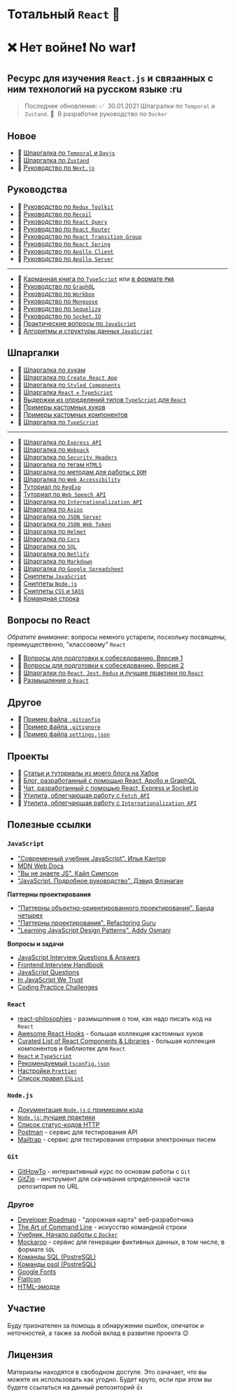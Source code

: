 # Тотальный `React` :metal:

# :x: Нет войне:heavy_exclamation_mark: No war:heavy_exclamation_mark:

## Ресурс для изучения `React.js` и связанных с ним технологий на русском языке :ru

> Последнее обновление: ✅&nbsp;&nbsp;30.01.2021 Шпагралки по `Temporal` и `Zustand`. 🔬&nbsp;&nbsp;В разработке руководство по `Docker`

## Новое

- :memo: [Шпаргалка по `Temporal` и `Dayjs`](./md/temporal.md)
- :memo: [Шпаргалка по `Zustand`](./md/zustand.md)
- :page_with_curl: [Руководство по `Next.js`](./md/next.md)

## Руководства

- :page_with_curl: [Руководство по `Redux Toolkit`](./md/redux-toolkit.md)
- :page_with_curl: [Руководство по `Recoil`](./md/recoil.md)
- :page_with_curl: [Руководство по `React Query`](./md/react-query.md)
- :page_with_curl: [Руководство по `React Router`](./md/react-router.md)
- :page_with_curl: [Руководство по `React Transition Group`](./md/react-transition-group.md)
- :page_with_curl: [Руководство по `React Spring`](./md/react-spring.md)
- :page_with_curl: [Руководство по `Apollo Client`](./md/apollo/client.md)
- :page_with_curl: [Руководство по `Apollo Server`](./md/apollo/server.md)

---

- :page_with_curl: [Карманная книга по `TypeScript`](./md/ts.md) или [в формате `PWA`](https://typescript-handbook.ru/)
- :page_with_curl: [Руководство по `GraphQL`](./md/graphql.md)
- :page_with_curl: [Руководство по `Workbox`](./md/wb/wb.md)
- :page_with_curl: [Руководство по `Mongoose`](./md/mongoose.md)
- :page_with_curl: [Руководство по `Sequelize`](./md/sequelize.md)
- :page_with_curl: [Руководство по `Socket.IO`](./md/socket/README.md)
- :page_with_curl: [Практические вопросы по `JavaScript`](./md/js_questions.md)
- :page_with_curl: [Алгоритмы и структуры данных `JavaScript`](./md/js_algorithms.md)

## Шпаргалки

- :memo: [Шпаргалка по хукам](./md/hooks.md)
- :memo: [Шпаргалка по `Create React App`](./md/create-react-app.md)
- :memo: [Шпаргалка по `Styled Components`](./md/styled-components.md)
- :memo: [Шпаргалка `React` + `TypeScript`](./md/react-typescript.md)
- :memo: [Выдержки из определений типов `TypeScript` для `React`](./md/react-types.md)
- :memo: [Примеры кастомных хуков](./md/custom-hooks.md)
- :memo: [Примеры кастомных компонентов](./md/custom-components.md)
- :memo: [Шпаргалка по `TypeScript`](./md/ts_cheatsheet.md)

---

- :memo: [Шпаргалка по `Express API`](./md/express-api.md)
- :memo: [Шпаргалка по `Webpack`](./md/webpack.md)
- :memo: [Шпаргалка по `Security Headers`](./md/security/security.md)
- :memo: [Шпаргалка по тегам `HTML5`](./md/html5.md)
- :memo: [Шпаргалка по методам для работы с `DOM`](./md/js-dom.md)
- :memo: [Шпаргалка по `Web Accessibility`](./md/access/access.md)
- :memo: [Туториал по `RegExp`](./md/regexp/regexp.md)
- :memo: [Туториал по `Web Speech API`](./md/regexp/regexp.md)
- :memo: [Шпаргалка по `Internationalization API`](./md/intl.md)
- :memo: [Шпаргалка по `Axios`](./md/axios.md)
- :memo: [Шпаргалка по `JSON Server`](./md/json-server/README.md)
- :memo: [Шпаргалка по `JSON Web Token`](./md/jsonwebtoken.md)
- :memo: [Шпаргалка по `Helmet`](./md/helmet.md)
- :memo: [Шпаргалка по `Cors`](./md/cors.md)
- :memo: [Шпаргалка по `SQL`](./md/sql.md)
- :memo: [Шпаргалка по `Netlify`](./md/netlify.md)
- :memo: [Шпаргалка по `Markdown`](./md/markdown.md)
- :memo: [Шпаргалка по `Google Spreadsheet`](./md/google-spreadsheet.md)
- :memo: [Сниппеты `JavaScript`](./md/snippets_javascript.md)
- :memo: [Сниппеты `Node.js`](./md/snippets_node.md)
- :memo: [Сниппеты `CSS` и `SASS`](./md/snippets_csssass.md)
- :memo: [Командная строка](./md/command_line.md)

## Вопросы по React

_Обратите внимание_: вопросы немного устарели, поскольку посвящены, преимущественно, "классовому" `React`

- :page_with_curl: [Вопросы для подготовки к собеседованию. Версия 1](./md/questions_react.md)
- :page_with_curl: [Вопросы для подготовки к собеседованию. Версия 2](./md/questions_react-v2.md)
- :memo: [Шпаргалки по `React`, `Jest`, `Redux` и лучшие практики по `React`](./md/cheatsheets-bestpractices.md)
- :memo: [Размышления о `React`](./md/react-philosophies.md)

## Другое

- :floppy_disk: [Пример файла `.gitconfig`](./assets/.gitconfig)
- :floppy_disk: [Пример файла `.gitignore`](./assets/.gitignore)
- :floppy_disk: [Пример файла `settings.json`](./assets/settings.json)

## Проекты

- :link: [Статьи и туториалы из моего блога на Хабре](https://github.com/harryheman/Blog-Posts)
- :link: [Блог, разработанный с помощью React, Apollo и GraphQL](https://github.com/harryheman/react-apollo-graphql-social-app)
- :link: [Чат, разработанный с помощью React, Express и Socket.io](https://github.com/harryheman/react-express-socket.io-chat-app)
- :link: [Утилита, облегчающая работу с `Fetch API`](https://github.com/harryheman/simple-fetch)
- :link: [Утилита, облегчающая работу с `Internationalization API`](https://github.com/harryheman/easy-intl)

## Полезные ссылки

### `JavaScript`

- ["Современный учебник JavaScript". Илья Кантор](https://learn.javascript.ru/)
- [MDN Web Docs](https://developer.mozilla.org/ru/)
- ["Вы не знаете JS". Кайл Симпсон](https://github.com/azat-io/you-dont-know-js-ru)
- ["JavaScript. Подробное руководство". Дэвид Флэнаган](./assets/books/definitive_guide.pdf)

__Паттерны проектирования__

- ["Паттерны объектно-ориентированного проектирования". Банда четырех](./assets/books/design_patterns.pdf)
- ["Паттерны проектирования". Refactoring Guru](https://refactoring.guru/ru/design-patterns)
- ["Learning JavaScript Design Patterns". Addy Osmani](https://addyosmani.com/resources/essentialjsdesignpatterns/book/)

__Вопросы и задачи__

- [JavaScript Interview Questions & Answers](https://github.com/sudheerj/javascript-interview-questions)
- [Frontend Interview Handbook](https://github.com/yangshun/front-end-interview-handbook/)
- [JavaScript Questions](https://github.com/lydiahallie/javascript-questions)
- [In JavaScript We Trust](https://github.com/yeungon/In-JavaScript-we-trust)
- [Coding Practice Challenges](https://edabit.com/challenges)

### `React`

- [react-philosophies](https://github.com/mithi/react-philosophies) - размышления о том, как надо писать код на `React`
- [Awesome React Hooks](https://github.com/rehooks/awesome-react-hooks) - большая коллекция кастомных хуков
- [Curated List of React Components & Libraries](https://github.com/brillout/awesome-react-components) - большая коллекция компонентов и библиотек для `React`
- [`React` и `TypeScript`](https://reactdev.ru/types/)
- [Рекомендуемый `tsconfig.json`](https://www.npmjs.com/package/@tsconfig/recommended)
- [Настройки `Prettier`](https://prettier.io/docs/en/options.html)
- [Список правил `ESLint`](https://eslint.org/docs/rules/)

### `Node.js`

- [Документация `Node.js` с примерами кода](https://nodejsdev.ru/doc/)
- [`Node.js`: лучшие практики](https://github.com/goldbergyoni/nodebestpractices/blob/master/README.russian.md)
- [Список статус-кодов HTTP](https://httpstatuses.com/)
- [Postman](https://www.postman.com/) - сервис для тестирования API
- [Mailtrap](https://mailtrap.io/) - сервис для тестирования отправки электронных писем

### `Git`

- [GitHowTo](https://githowto.com/ru) - интерактивный курс по основам работы с `Git`
- [GitZip](http://kinolien.github.io/gitzip/) - инструмент для скачивания определенной части репозитория по URL

### Другое

- [Developer Roadmap](https://github.com/kamranahmedse/developer-roadmap) - "дорожная карта" веб-разработчика
- [The Art of Command Line](https://github.com/jlevy/the-art-of-command-line) - искусство командной строки
- [Учебник. Начало работы с `Docker`](https://docs.microsoft.com/ru-ru/visualstudio/docker/tutorials/docker-tutorial)
- [Mockaroo](https://www.mockaroo.com/) - сервис для генерации фиктивных данных, в том числе, в формате `SQL`
- [Команды SQL (PostreSQL)](https://postgrespro.ru/docs/postgresql/13/sql-commands)
- [Команды psql (PostreSQL)](https://postgrespro.ru/docs/postgresql/13/app-psql)
- [Google Fonts](https://fonts.google.com/)
- [FlatIcon](https://www.flaticon.com/)
- [HTML-эмодзи](https://www.w3schools.com/charsets/ref_emoji.asp)

## Участие

Буду признателен за помощь в обнаружении ошибок, опечаток и неточностей, а также за любой вклад в развитие проекта :wink:

## Лицензия

Материалы находятся в свободном доступе. Это означает, что вы можете их использовать как угодно. Будет круто, если при этом вы будете ссылаться на данный репозиторий :thumbsup:

